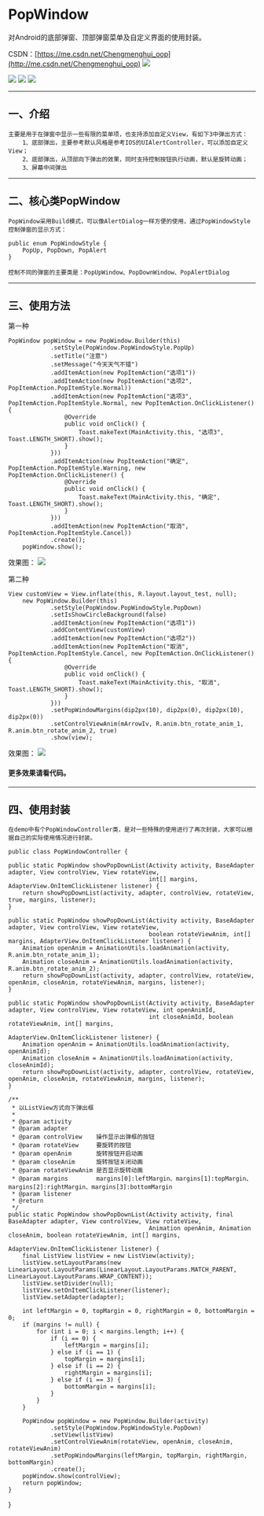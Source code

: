 # PopWindow
对Android的底部弹窗、顶部弹窗菜单及自定义界面的使用封装。

CSDN：[https://me.csdn.net/Chengmenghui_oop](http://me.csdn.net/Chengmenghui_oop)
[![](https://jitpack.io/v/chengmenghuidev/popwindowcustom.svg)](https://jitpack.io/#chengmenghuidev/popwindowcustom)


[![](https://jitpack.io/v/chengmenghuiAndroid/PopWindowCustom.svg)](https://jitpack.io/#chengmenghuiAndroid/PopWindowCustom)
![](https://github.com/HMY314/PopWindow/blob/master/imageCache/gif1.gif)
![](https://github.com/HMY314/PopWindow/blob/master/imageCache/gif2.gif)

----------
## 一、介绍
    主要是用于在弹窗中显示一些有限的菜单项，也支持添加自定义View，有如下3中弹出方式：
        1、底部弹出，主要参考默认风格是参考IOS的UIAlertController，可以添加自定义View；
        2、底部弹出，从顶部向下弹出的效果，同时支持控制按钮执行动画，默认是旋转动画；
        3、屏幕中间弹出

---
## 二、核心类PopWindow

    PopWindow采用Build模式，可以像AlertDialog一样方便的使用，通过PopWindowStyle控制弹窗的显示方式：

    public enum PopWindowStyle {
        PopUp, PopDown, PopAlert
    }

    控制不同的弹窗的主要类是：PopUpWindow、PopDownWindow、PopAlertDialog

----------
## 三、使用方法

第一种

    PopWindow popWindow = new PopWindow.Builder(this)
                .setStyle(PopWindow.PopWindowStyle.PopUp)
                .setTitle("注意")
                .setMessage("今天天气不错")
                .addItemAction(new PopItemAction("选项1"))
                .addItemAction(new PopItemAction("选项2", PopItemAction.PopItemStyle.Normal))
                .addItemAction(new PopItemAction("选项3", PopItemAction.PopItemStyle.Normal, new PopItemAction.OnClickListener() {
                    @Override
                    public void onClick() {
                        Toast.makeText(MainActivity.this, "选项3", Toast.LENGTH_SHORT).show();
                    }
                }))
                .addItemAction(new PopItemAction("确定", PopItemAction.PopItemStyle.Warning, new PopItemAction.OnClickListener() {
                    @Override
                    public void onClick() {
                        Toast.makeText(MainActivity.this, "确定", Toast.LENGTH_SHORT).show();
                    }
                }))
                .addItemAction(new PopItemAction("取消", PopItemAction.PopItemStyle.Cancel))
                .create();
        popWindow.show();

  效果图：
 ![](https://github.com/HMY314/PopWindow/blob/master/imageCache/img1.png)


第二种

    View customView = View.inflate(this, R.layout.layout_test, null);
        new PopWindow.Builder(this)
                .setStyle(PopWindow.PopWindowStyle.PopDown)
                .setIsShowCircleBackground(false)
                .addItemAction(new PopItemAction("选项1"))
                .addContentView(customView)
                .addItemAction(new PopItemAction("选项2"))
                .addItemAction(new PopItemAction("取消", PopItemAction.PopItemStyle.Cancel, new PopItemAction.OnClickListener() {
                    @Override
                    public void onClick() {
                        Toast.makeText(MainActivity.this, "取消", Toast.LENGTH_SHORT).show();
                    }
                }))
                .setPopWindowMargins(dip2px(10), dip2px(0), dip2px(10), dip2px(0))
                .setControlViewAnim(mArrowIv, R.anim.btn_rotate_anim_1, R.anim.btn_rotate_anim_2, true)
                .show(view);

效果图：
 ![](https://github.com/HMY314/PopWindow/blob/master/imageCache/img4.png)

#### 更多效果请看代码。

---
## 四、使用封装

    在demo中有个PopWindowController类，是对一些特殊的使用进行了再次封装，大家可以根据自己的实际使用情况进行封装。

    public class PopWindowController {

    public static PopWindow showPopDownList(Activity activity, BaseAdapter adapter, View controlView, View rotateView,
                                            int[] margins, AdapterView.OnItemClickListener listener) {
        return showPopDownList(activity, adapter, controlView, rotateView, true, margins, listener);
    }

    public static PopWindow showPopDownList(Activity activity, BaseAdapter adapter, View controlView, View rotateView,
                                            boolean rotateViewAnim, int[] margins, AdapterView.OnItemClickListener listener) {
        Animation openAnim = AnimationUtils.loadAnimation(activity, R.anim.btn_rotate_anim_1);
        Animation closeAnim = AnimationUtils.loadAnimation(activity, R.anim.btn_rotate_anim_2);
        return showPopDownList(activity, adapter, controlView, rotateView, openAnim, closeAnim, rotateViewAnim, margins, listener);
    }

    public static PopWindow showPopDownList(Activity activity, BaseAdapter adapter, View controlView, View rotateView, int openAnimId,
                                            int closeAnimId, boolean rotateViewAnim, int[] margins,
                                            AdapterView.OnItemClickListener listener) {
        Animation openAnim = AnimationUtils.loadAnimation(activity, openAnimId);
        Animation closeAnim = AnimationUtils.loadAnimation(activity, closeAnimId);
        return showPopDownList(activity, adapter, controlView, rotateView, openAnim, closeAnim, rotateViewAnim, margins, listener);
    }

    /**
     * 以ListView方式向下弹出框
     *
     * @param activity
     * @param adapter
     * @param controlView    操作显示出弹框的按钮
     * @param rotateView     要旋转的按钮
     * @param openAnim       旋转按钮开启动画
     * @param closeAnim      旋转按钮关闭动画
     * @param rotateViewAnim 是否显示旋转动画
     * @param margins        margins[0]:leftMargin、margins[1]:topMargin、margins[2]:rightMargin、margins[3]:bottomMargin
     * @param listener
     * @return
     */
    public static PopWindow showPopDownList(Activity activity, final BaseAdapter adapter, View controlView, View rotateView,
                                            Animation openAnim, Animation closeAnim, boolean rotateViewAnim, int[] margins,
                                            AdapterView.OnItemClickListener listener) {
        final ListView listView = new ListView(activity);
        listView.setLayoutParams(new LinearLayout.LayoutParams(LinearLayout.LayoutParams.MATCH_PARENT, LinearLayout.LayoutParams.WRAP_CONTENT));
        listView.setDivider(null);
        listView.setOnItemClickListener(listener);
        listView.setAdapter(adapter);

        int leftMargin = 0, topMargin = 0, rightMargin = 0, bottomMargin = 0;
        if (margins != null) {
            for (int i = 0; i < margins.length; i++) {
                if (i == 0) {
                    leftMargin = margins[i];
                } else if (i == 1) {
                    topMargin = margins[i];
                } else if (i == 2) {
                    rightMargin = margins[i];
                } else if (i == 3) {
                    bottomMargin = margins[i];
                }
            }
        }

        PopWindow popWindow = new PopWindow.Builder(activity)
                .setStyle(PopWindow.PopWindowStyle.PopDown)
                .setView(listView)
                .setControlViewAnim(rotateView, openAnim, closeAnim, rotateViewAnim)
                .setPopWindowMargins(leftMargin, topMargin, rightMargin, bottomMargin)
                .create();
        popWindow.show(controlView);
        return popWindow;
    }

}